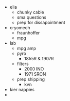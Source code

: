 - elia
	- chunky cable
	- sma questions
	- prep for dissapointment
- cryomech
	- fraunhoffer
	- mpg
- lab
	- mpg amp
	- pyro
		- 1855R & 1907R
	- filters
		- 2000 INO
		- 1971 SRON
	- prep shipping
		- kvn
- kier nappies
-